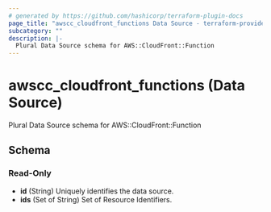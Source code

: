 ```yaml
---
# generated by https://github.com/hashicorp/terraform-plugin-docs
page_title: "awscc_cloudfront_functions Data Source - terraform-provider-awscc"
subcategory: ""
description: |-
  Plural Data Source schema for AWS::CloudFront::Function
---
```


# awscc_cloudfront_functions (Data Source)

Plural Data Source schema for AWS::CloudFront::Function



<!-- schema generated by tfplugindocs -->
## Schema

### Read-Only

- **id** (String) Uniquely identifies the data source.
- **ids** (Set of String) Set of Resource Identifiers.



